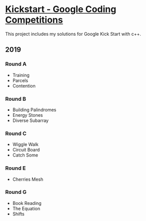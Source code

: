 # [Kickstart - Google Coding Competitions](https://codingcompetitions.withgoogle.com/kickstart/archive/2019)
This project includes my solutions for Google Kick Start with c++.

## 2019

### Round A
- Training
- Parcels
- Contention

### Round B
- Building Palindromes
- Energy Stones
- Diverse Subarray

### Round C
- Wiggle Walk
- Circuit Board
- Catch Some

### Round E
- Cherries Mesh

### Round G
- Book Reading
- The Equation
- Shifts
